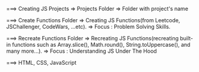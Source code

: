===> Creating JS Projects => Projects Folder => Folder with project's name

===>  Create Functions Folder => Creating JS Functions(from Leetcode, JSChallenger, CodeWars, ...etc). => Focus : Problem Solving Skills.

===>  Recreate Functions Folder => Recreating JS Functions(recreating built-in functions such as Array.slice(), Math.round(), String.toUppercase(), and many more...). => Focus : Understanding JS Under The Hood


===> HTML, CSS, JavaScript
